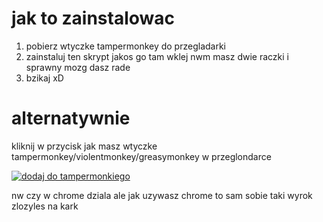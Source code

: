 # jak to zainstalowac

1. pobierz wtyczke tampermonkey do przegladarki
2. zainstaluj ten skrypt jakos go tam wklej nwm masz dwie raczki i sprawny mozg dasz rade
3. bzikaj xD

# alternatywnie 
kliknij w przycisk jak masz wtyczke tampermonkey/violentmonkey/greasymonkey w przeglondarce

[![dodaj do tampermonkiego](https://img.shields.io/badge/dodaj%20do%20tampermonkiego-blue?style=for-the-badge&logo=Tampermonkey)](https://update.greasyfork.org/scripts/530111/matemaks%20gwalcer.user.js)

nw czy w chrome dziala ale jak uzywasz chrome to sam sobie taki wyrok zlozyles na kark
